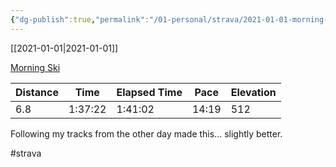 ```yaml
---
{"dg-publish":true,"permalink":"/01-personal/strava/2021-01-01-morning-ski/"}
---
```



[[2021-01-01\|2021-01-01]]

[Morning Ski](https://www.strava.com/activities/4550919054)

| Distance | Time    | Elapsed Time | Pace  | Elevation |
| -------- | ------- | ------------ | ----- | --------- |
| 6.8      | 1:37:22 | 1:41:02      | 14:19 | 512       |


Following my tracks from the other day made this... slightly better.

#strava
